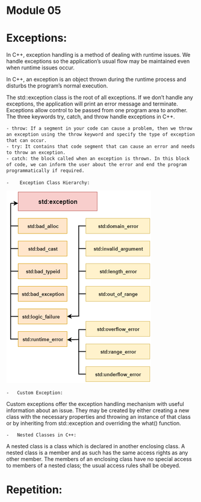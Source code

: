 # Module 05

#  Exceptions:

In C++, exception handling is a method of dealing with runtime issues. We handle exceptions so the application’s usual flow may be maintained even when runtime issues occur.

In C++, an exception is an object thrown during the runtime process and disturbs the program’s normal execution.

The std::exception class is the root of all exceptions. If we don’t handle any exceptions, the application will print an error message and terminate.
Exceptions allow control to be passed from one program area to another. The three keywords try, catch, and throw handle exceptions in C++.

    - throw: If a segment in your code can cause a problem, then we throw an exception using the throw keyword and specify the type of exception that can occur.
    - try: It contains that code segment that can cause an error and needs to throw an exception.   
    - catch: the block called when an exception is thrown. In this block of code, we can inform the user about the error and end the program programmatically if required.

    -    Exception Class Hierarchy:
    
![screenshot](../assets/exceptionhierarchy.png)

    -   Custom Exception:

Custom exceptions offer the exception handling mechanism with useful information about an issue. They may be created by either creating a new class with the necessary properties and throwing an instance of that class or by inheriting from std::exception and overriding the what() function.

    -   Nested Classes in C++:

A nested class is a class which is declared in another enclosing class. A nested class is a member and as such has the same access rights as any other member. The members of an enclosing class have no special access to members of a nested class; the usual access rules shall be obeyed.
#  Repetition: